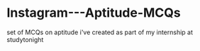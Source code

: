 # Instagram---Aptitude-MCQs
set of MCQs on aptitude i've created as part of my internship at studytonight
